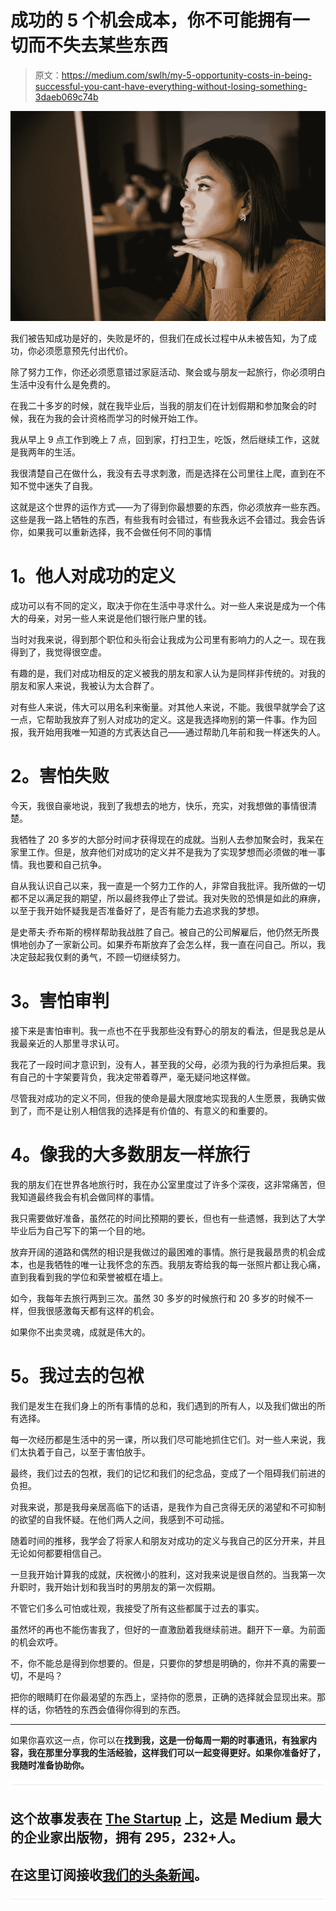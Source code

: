 # 成功的 5 个机会成本，你不可能拥有一切而不失去某些东西

> 原文：<https://medium.com/swlh/my-5-opportunity-costs-in-being-successful-you-cant-have-everything-without-losing-something-3daeb069c74b>

![](img/bdf071f1277cdaad99aa274962f5414e.png)

我们被告知成功是好的，失败是坏的，但我们在成长过程中从未被告知，为了成功，你必须愿意预先付出代价。

除了努力工作，你还必须愿意错过家庭活动、聚会或与朋友一起旅行，你必须明白生活中没有什么是免费的。

在我二十多岁的时候，就在我毕业后，当我的朋友们在计划假期和参加聚会的时候，我在为我的会计资格而学习的时候开始工作。

我从早上 9 点工作到晚上 7 点，回到家，打扫卫生，吃饭，然后继续工作，这就是我两年的生活。

我很清楚自己在做什么，我没有去寻求刺激，而是选择在公司里往上爬，直到在不知不觉中迷失了自我。

这就是这个世界的运作方式——为了得到你最想要的东西，你必须放弃一些东西。这些是我一路上牺牲的东西，有些我有时会错过，有些我永远不会错过。我会告诉你，如果我可以重新选择，我不会做任何不同的事情

# **1。他人对成功的定义**

成功可以有不同的定义，取决于你在生活中寻求什么。对一些人来说是成为一个伟大的母亲，对另一些人来说是他们银行账户里的钱。

当时对我来说，得到那个职位和头衔会让我成为公司里有影响力的人之一。现在我得到了，我觉得很空虚。

有趣的是，我们对成功相反的定义被我的朋友和家人认为是同样非传统的。对我的朋友和家人来说，我被认为太合群了。

对有些人来说，伟大可以用名利来衡量。对其他人来说，不能。我很早就学会了这一点，它帮助我放弃了别人对成功的定义。这是我选择吻别的第一件事。作为回报，我开始用我唯一知道的方式表达自己——通过帮助几年前和我一样迷失的人。

# **2。害怕失败**

今天，我很自豪地说，我到了我想去的地方，快乐，充实，对我想做的事情很清楚。

我牺牲了 20 多岁的大部分时间才获得现在的成就。当别人去参加聚会时，我呆在家里工作。但是，放弃他们对成功的定义并不是我为了实现梦想而必须做的唯一事情。我也要和自己抗争。

自从我认识自己以来，我一直是一个努力工作的人，非常自我批评。我所做的一切都不足以满足我的期望，所以最终我停止了尝试。我对失败的恐惧是如此的麻痹，以至于我开始怀疑我是否准备好了，是否有能力去追求我的梦想。

是史蒂夫·乔布斯的榜样帮助我战胜了自己。被自己的公司解雇后，他仍然无所畏惧地创办了一家新公司。如果乔布斯放弃了会怎么样，我一直在问自己。所以，我决定鼓起我仅剩的勇气，不顾一切继续努力。

# **3。害怕审判**

接下来是害怕审判。我一点也不在乎我那些没有野心的朋友的看法，但是我总是从我最亲近的人那里寻求认可。

我花了一段时间才意识到，没有人，甚至我的父母，必须为我的行为承担后果。我有自己的十字架要背负，我决定带着尊严，毫无疑问地这样做。

尽管我对成功的定义不同，但我的使命是最大限度地实现我的人生愿景，我确实做到了，而不是让别人相信我的选择是有价值的、有意义的和重要的。

# **4。像我的大多数朋友一样旅行**

我的朋友们在世界各地旅行时，我在办公室里度过了许多个深夜，这非常痛苦，但我知道最终我会有机会做同样的事情。

我只需要做好准备，虽然花的时间比预期的要长，但也有一些遗憾，我到达了大学毕业后为自己写下的第一个目的地。

放弃开阔的道路和偶然的相识是我做过的最困难的事情。旅行是我最昂贵的机会成本，也是我牺牲的唯一让我怀念的东西。我朋友寄给我的每一张照片都让我心痛，直到我看到我的学位和荣誉被框在墙上。

如今，我每年去旅行两到三次。虽然 30 多岁的时候旅行和 20 多岁的时候不一样，但我很感激每天都有这样的机会。

如果你不出卖灵魂，成就是伟大的。

# **5。我过去的包袱**

我们是发生在我们身上的所有事情的总和，我们遇到的所有人，以及我们做出的所有选择。

每一次经历都是生活中的另一课，所以我们尽可能地抓住它们。对一些人来说，我们太执着于自己，以至于害怕放手。

最终，我们过去的包袱，我们的记忆和我们的纪念品，变成了一个阻碍我们前进的负担。

对我来说，那是我母亲居高临下的话语，是我作为自己贪得无厌的渴望和不可抑制的欲望的自我怀疑。在他们两人之间，我感到不可动摇。

随着时间的推移，我学会了将家人和朋友对成功的定义与我自己的区分开来，并且无论如何都要相信自己。

一旦我开始计算我的成就，庆祝微小的胜利，这对我来说是很自然的。当我第一次升职时，我开始计划和我当时的男朋友的第一次假期。

不管它们多么可怕或壮观，我接受了所有这些都属于过去的事实。

虽然坏的再也不能伤害我了，但好的一直激励着我继续前进。翻开下一章。为前面的机会欢呼。

不，你不能总是得到你想要的。但是，只要你的梦想是明确的，你并不真的需要一切，不是吗？

把你的眼睛盯在你最渴望的东西上，坚持你的愿景，正确的选择就会显现出来。那样的话，你牺牲的东西会值得你得到的东西。

___________________

如果你喜欢这一点，你可以在[](https://www.pinchofattitude.com/)**找到我，这是一份每周一期的时事通讯，有独家内容，我在那里分享我的生活经验，这样我们可以一起变得更好。如果你准备好了，我随时准备协助你。**

**![](img/731acf26f5d44fdc58d99a6388fe935d.png)**

## **这个故事发表在 [The Startup](https://medium.com/swlh) 上，这是 Medium 最大的企业家出版物，拥有 295，232+人。**

## **在这里订阅接收[我们的头条新闻](http://growthsupply.com/the-startup-newsletter/)。**

**![](img/731acf26f5d44fdc58d99a6388fe935d.png)**